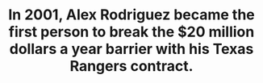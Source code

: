 ---
title:      
  - In 2001, Alex Rodriguez became the first person to break the $20 million dollars a year barrier with his Texas Rangers contract.
secondary:
  - He was 25 during that signing. It was the largest sports contract in baseball history: 10 year, $252 million dollars.
reference:
  - http://www.baseball-reference.com/leaders/leaders_salaries.shtml
---